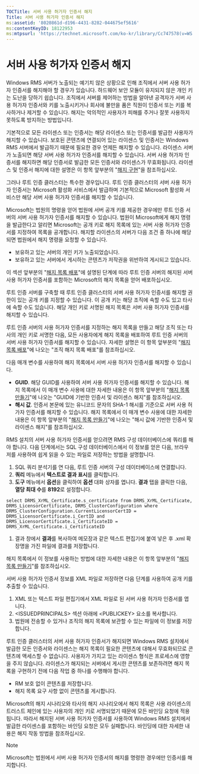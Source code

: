 ```yaml
---
TOCTitle: 서버 사용 허가자 인증서 해지
Title: 서버 사용 허가자 인증서 해지
ms:assetid: '8020861d-d196-4431-8282-044675ef5616'
ms:contentKeyID: 18122953
ms:mtpsurl: 'https://technet.microsoft.com/ko-kr/library/Cc747578(v=WS.10)'
---
```


서버 사용 허가자 인증서 해지
============================

Windows RMS 서버가 노출되는 예기치 않은 상황으로 인해 조직에서 서버 사용 허가자 인증서를 해지해야 할 경우가 있습니다. 하드웨어 보안 모듈이 유지되지 않은 개인 키는 도난을 당하기 쉽습니다. 조직에서 서버를 제어하는 방법을 알아낸 공격자가 서버 사용 허가자 인증서와 키를 노출시키거나 회사에 불만을 품은 직원이 인증서 또는 키를 복사하거나 제거할 수 있습니다. 해지는 악의적인 사용자가 피해를 주거나 잘못 사용하지 못하도록 방지하는 방법입니다.

기본적으로 모든 라이센스 또는 인증서는 해당 라이센스 또는 인증서를 발급한 사용자가 해지할 수 있습니다. 보호된 콘텐츠에 연결되어 있는 라이센스 및 인증서는 Windows RMS 서버에서 발급하기 때문에 필요한 경우 언제든 해지할 수 있습니다. 라이센스 서버가 노출되면 해당 서버 사용 허가자 인증서를 해지할 수 있습니다. 서버 사용 허가자 인증서를 해지하면 해당 인증서로 발급한 모든 인증서와 라이센스가 무효화됩니다. 라이센스 및 인증서 해지에 대한 설명은 이 항목 앞부분의 "[해지 구현](https://technet.microsoft.com/4735f060-7197-4ae2-830a-f91bcc4de30a)"을 참조하십시오.

그러나 루트 인증 클러스터는 특수한 경우입니다. 루트 인증 클러스터의 서버 사용 허가자 인증서는 Microsoft 활성화 서비스에서 발급하며 기본적으로 Microsoft 활성화 서비스만 해당 서버 사용 허가자 인증서를 해지할 수 있습니다.

Microsoft는 법원의 명령을 얻어 법원에 서버 공개 키를 제공한 경우에만 루트 인증 서버의 서버 사용 허가자 인증서를 해지할 수 있습니다. 법원이 Microsoft에게 해지 명령을 발급한다고 알리면 Microsoft는 공개 키로 해지 목록에 있는 서버 사용 허가자 인증서를 지정하여 목록을 공개합니다. 해지할 라이센스의 서버가 다음 조건 중 하나에 해당되면 법원에서 해지 명령을 요청할 수 있습니다.

-   보유하고 있는 서버의 개인 키가 노출되었습니다.
-   보유하고 있는 서버에서 게시하는 콘텐츠가 저작권을 위반하여 게시되고 있습니다.

이 섹션 앞부분의 "[해지 목록 배포](https://technet.microsoft.com/e331338b-66d4-45e4-8d3f-acccf2302ac4)"에 설명된 단계에 따라 루트 인증 서버의 해지된 서버 사용 허가자 인증서를 포함하는 Microsoft의 해지 목록을 얻어 배포하십시오.

루트 인증 서버를 구축할 때 루트 인증 클러스터의 서버 사용 허가자 인증서를 해지할 권한이 있는 공개 키를 지정할 수 있습니다. 이 공개 키는 해당 조직에 속할 수도 있고 타사에 속할 수도 있습니다. 해당 개인 키로 서명된 해지 목록은 서버 사용 허가자 인증서를 해지할 수 있습니다.

루트 인증 서버의 사용 허가자 인증서를 지정하는 해지 목록을 만들고 해당 조직 또는 타사의 개인 키로 서명한 다음, 모든 사용자에게 해지 목록을 배포하여 루트 인증 서버의 서버 사용 허가자 인증서를 해지할 수 있습니다. 자세한 설명은 이 항목 앞부분의 "[해지 목록 배포](https://technet.microsoft.com/e331338b-66d4-45e4-8d3f-acccf2302ac4)"에 나오는 "조직 해지 목록 배포"를 참조하십시오.

다음 매개 변수를 사용하여 해지 목록에서 서버 사용 허가자 인증서를 해지할 수 있습니다.

-   **GUID**. 해당 GUID를 사용하여 서버 사용 허가자 인증서를 해지할 수 있습니다. 해지 목록에서 이 매개 변수 사용에 대한 자세한 내용은 이 항목 앞부분의 "[해지 목록 만들기](https://technet.microsoft.com/1ef75199-3344-4225-84de-a863a777696a)"에 나오는 "GUID에 기반한 인증서 및 라이센스 해지"를 참조하십시오.
-   **해시 값**. 인증서 본문에 있는 유니코드 문자의 SHA-1 해시를 기준으로 서버 사용 허가자 인증서를 해지할 수 있습니다. 해지 목록에서 이 매개 변수 사용에 대한 자세한 내용은 이 항목 앞부분의 "[해지 목록 만들기](https://technet.microsoft.com/1ef75199-3344-4225-84de-a863a777696a)"에 나오는 "해시 값에 기반한 인증서 및 라이센스 해지"를 참조하십시오.

RMS 설치의 서버 사용 허가자 인증서를 얻으려면 RMS 구성 데이터베이스에 쿼리를 해야 합니다. 다음 단계에서는 SQL 구성 데이터베이스에서 이 정보를 얻은 다음, 브라우저를 사용하여 쉽게 읽을 수 있는 파일로 저장하는 방법을 설명합니다.

1.  SQL 쿼리 분석기를 연 다음, 루트 인증 서버의 구성 데이터베이스에 연결합니다.
2.  **쿼리** 메뉴에서 **텍스트로 결과 표시**를 클릭합니다.
3.  **도구** 메뉴에서 **옵션**을 클릭하여 **옵션** 대화 상자를 엽니다. **결과** 탭을 클릭한 다음, **열당 최대 수**를 **8192**로 설정합니다.

```
select DRMS_XrML_Certificate.s_certificate from DRMS_XrML_Certificate, DRMS_LicensorCertificate, DRMS_ClusterConfiguration where DRMS_ClusterConfiguration.CurrentLicensorCertID = DRMS_LicensorCertificate.i_CertID and DRMS_LicensorCertificate.i_CertificateID = DRMS_XrML_Certificate.i_CertificateID
```

1.  결과 창에서 **결과**를 복사하여 메모장과 같은 텍스트 편집기에 붙여 넣은 후 .xml 확장명을 가진 파일에 결과를 저장합니다.

해지 목록에서 이 정보를 사용하는 방법에 대한 자세한 내용은 이 항목 앞부분의 "[해지 목록 만들기](https://technet.microsoft.com/1ef75199-3344-4225-84de-a863a777696a)"를 참조하십시오.

서버 사용 허가자 인증서 정보를 XML 파일로 저장하면 다음 단계를 사용하여 공개 키를 추출할 수 있습니다.

1.  XML 또는 텍스트 파일 편집기에서 XML 파일로 된 서버 사용 허가자 인증서를 엽니다.
2.  &lt;ISSUEDPRINCIPALS&gt; 섹션 아래에 &lt;PUBLICKEY&gt; 요소를 복사합니다.
3.  법원에 전송할 수 있거나 조직의 해지 목록에 보관할 수 있는 파일에 이 정보를 저장합니다.

루트 인증 클러스터의 서버 사용 허가자 인증서가 해지되면 Windows RMS 설치에서 발급한 모든 인증서와 라이센스는 해지 목록이 필요한 콘텐츠에 대해서 무효화되므로 콘텐츠에 액세스할 수 없습니다. 사용자가 가지고 있는 라이센스 형식은 프로세스에 영향을 주지 않습니다. 라이센스가 해지되는 서버에서 게시한 콘텐츠를 보존하려면 해지 목록을 구현하기 전에 다음 작업 중 하나를 수행해야 합니다.

-   RM 보호 없이 콘텐츠를 저장합니다.
-   해지 목록 요구 사항 없이 콘텐츠를 게시합니다.

Microsoft의 해지 시나리오와 타사의 해지 시나리오에서 해지 목록은 사용 라이센스의 트러스트 체인에 있는 사용자의 개인 키로 서명되었기 때문에 모든 바인딩 요청에 적용됩니다. 따라서 해지된 서버 사용 허가자 인증서를 사용하여 Windows RMS 설치에서 발급한 라이센스를 포함하는 바인딩 요청은 모두 실패합니다. 바인딩에 대한 자세한 내용은 해지 작동 방법을 참조하십시오.

> [!NOTE]  
> Microsoft는 법원에서 서버 사용 허가자 인증서의 해지를 명령한 경우에만 인증서를 해지합니다.
